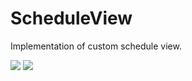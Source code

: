 ScheduleView
============

Implementation of custom schedule view. 

<img src=https://dl.dropboxusercontent.com/u/82949284/github/ScheduleView/Screenshot_2014-06-16-22-27-58.png>
<img src=https://dl.dropboxusercontent.com/u/82949284/github/ScheduleView/Screenshot_2014-06-16-22-33-12.png>
